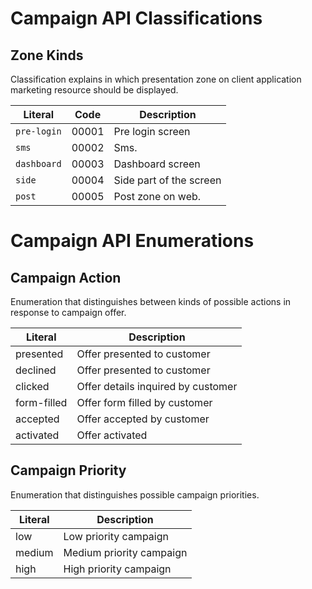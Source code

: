 Campaign API Classifications
===============

Zone Kinds
---------
Classification explains in which presentation zone on client application marketing resource should be displayed.

Literal              | Code  | Description
---------------------|-------|----------------------------------
`pre-login`          | 00001 | Pre login screen
`sms`                | 00002 | Sms.
`dashboard`          | 00003 | Dashboard screen
`side`               | 00004 | Side part of the screen
`post`               | 00005 | Post zone on web.


Campaign API Enumerations
===============

Campaign Action
--------------

Enumeration that distinguishes between kinds of possible actions in response to campaign offer.

Literal       | Description
--------------|--------------
presented | Offer presented to customer
declined | Offer presented to customer
clicked | Offer details inquired by customer
form-filled | Offer form filled by customer
accepted | Offer accepted by customer
activated | Offer activated

Campaign Priority
--------------

Enumeration that distinguishes possible campaign priorities.

Literal     | Description
------------|--------------
low | Low priority campaign
medium | Medium priority campaign
high | High priority campaign
